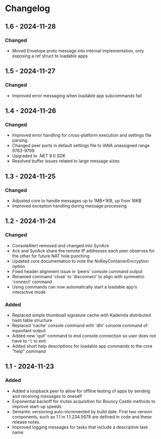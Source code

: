 # Changelog

## 1.6 - 2024-11-28

### Changed

- Moved Envelope proto message into internal implementation, only exposing a ref struct to loadable apps

## 1.5 - 2024-11-27

### Changed

- Improved error messaging when loadable app subcommands fail

## 1.4 - 2024-11-26

### Changed

- Improved error handling for cross-platform execution and settings file parsing
- Changed peer ports in default settings file to IANA unassigned range 9763-9799
- Upgraded to .NET 9.0 SDK
- Resolved buffer issues related to large message sizes

## 1.3 - 2024-11-25

### Changed

- Adjusted core to handle messages up to 1MB+1KB, up from 16KB
- Improved exception handling during message processing

## 1.2 - 2024-11-24

### Changed

- ConsoleAlert removed and changed into SynAck
- Ack and SynAck share the remote IP addresses each peer observes for the other for future NAT hole punching
- Updated core documentation to note the NoKeyContainerEncryption option
- Fixed header alignment issue in 'peers' console command output
- Renamed command 'close' to 'disconnect' to align with symmetric 'connect' command
- Using commands can now automatically start a loadable app's interactive mode

### Added

- Replaced simple thumbnail signature cache with Kademila distributed hash table structure
- Replaced 'cache' console command with 'dht' console command of equivilant output
- Added new 'quit' command to end console connection so user does not have to `^C` to exit
- Added short help descriptions for loadable app commands to the core "help" command

## 1.1 - 2024-11-23

### Added

- Added a loopback peer to allow for offline testing of apps by sending and receiving messages to oneself
- Exponential backoff for mutex acquisition for Bouncy Castle methods to improve start-up speeds
- Semantic versioning auto-incremented by build date.  First two version components, such as 1.1 in 1.1.234.5678 are defined in code and these release notes.
- Improved logging messages for tasks that include a descriptive task name
